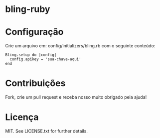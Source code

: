 bling-ruby
==========

Configuração
============

Crie um arquivo em: config/initializers/bling.rb com o seguinte conteúdo:

```
Bling.setup do |config|
  config.apikey = 'sua-chave-aqui'
end
```

Contribuições
=============

Fork, crie um pull request e receba nosso muito obrigado pela ajuda!

Licença
=======

MIT. See LICENSE.txt for further details.

